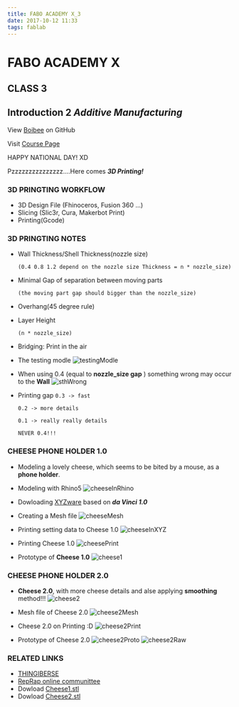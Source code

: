 ```yaml
---
title: FABO ACADEMY X_3
date: 2017-10-12 11:33
tags: fablab
---
```


# FABO ACADEMY X
## CLASS 3
## Introduction 2 *Additive Manufacturing*

View [Boibee](https://mrtriskin.github.io/) on GitHub

Visit [Course Page](https://faboshanghai.gihub.io)

HAPPY NATIONAL DAY! XD

Pzzzzzzzzzzzzzzz....Here comes ***3D Printing!***

### 3D PRINGTING WORKFLOW

  - 3D Design File (Fhinoceros, Fusion 360 ...)
  - Slicing (Slic3r, Cura, Makerbot Print)
  - Printing(Gcode)

### 3D PRINGTING NOTES

  - Wall Thickness/Shell Thickness(nozzle size)

    `(0.4 0.8 1.2 depend on the nozzle size Thickness = n * nozzle_size)`
  - Minimal Gap of separation between moving parts

    `(the moving part gap should bigger than the nozzle_size)`

  - Overhang(45 degree rule)

  - Layer Height

    `(n * nozzle_size)`
  - Bridging: Print in the air

  - The testing modle
  ![testingModle](https://raw.githubusercontent.com/MrTriskin/blog/master/img/fabo_2/testShap_2.png)

  - When using 0.4 (equal to **nozzle_size gap** ) something wrong may occur to the **Wall**
  ![sthWrong](https://raw.githubusercontent.com/MrTriskin/blog/master/img/fabo_2/testShape.png)

  - Printing gap
    `0.3 -> fast`

    `0.2 -> more details `

    `0.1 -> really really details`

    `NEVER 0.4!!!`

### CHEESE PHONE HOLDER 1.0

  - Modeling a lovely cheese, which seems to be bited by a mouse, as a **phone holder**.

  - Modeling with Rhino5
  ![cheeseInRhino](https://raw.githubusercontent.com/MrTriskin/blog/master/img/fabo_2/cheese1Rhrino.jpg)

  - Dowloading [XYZware](http://support.xyzprinting.com/global_en/Help/download/f10?productName=da%20Vinci%201.0) based on ***da Vinci 1.0***

  - Creating a Mesh file
  ![cheeseMesh](https://raw.githubusercontent.com/MrTriskin/blog/master/img/fabo_2/cheese1Mesh.jpg)

  - Printing setting data to Cheese 1.0
  ![cheeseInXYZ](https://raw.githubusercontent.com/MrTriskin/blog/master/img/fabo_2/datainXYZware.jpg)

  - Printing Cheese 1.0
  ![cheesePrint](https://raw.githubusercontent.com/MrTriskin/blog/master/img/fabo_2/printing.png)

  - Prototype of **Cheese 1.0**
  ![cheese1](https://raw.githubusercontent.com/MrTriskin/blog/master/img/fabo_2/iphoneOnCheese.png)

### CHEESE PHONE HOLDER 2.0

  - **Cheese 2.0**, with more cheese details and alse applying **smoothing** method!!!
  ![cheese2](https://raw.githubusercontent.com/MrTriskin/blog/master/img/fabo_2/cheese2.png)

  - Mesh file of Cheese 2.0
  ![cheese2Mesh](https://raw.githubusercontent.com/MrTriskin/blog/master/img/fabo_2/cheese2Mesh.jpg)

  - Cheese 2.0 on Printing :D
  ![cheese2Print](https://raw.githubusercontent.com/MrTriskin/blog/master/img/fabo_2/startPrint_1.png)

  - Prototype of Cheese 2.0
  ![cheese2Proto](https://raw.githubusercontent.com/MrTriskin/blog/master/img/fabo_2/cheese2plane.png)
  ![cheese2Raw](https://raw.githubusercontent.com/MrTriskin/blog/master/img/fabo_2/cheese2Raw.png)

### RELATED LINKS

  - [THINGIBERSE](https://www.thingiverse.com/)
  - [RepRap online communittee](http://reprap.org/)
  - Dowload [Cheese1.stl](https://github.com/MrTriskin/blog/raw/master/files/fabo_2/cheese.stl)
  - Dowload [Cheese2.stl](https://github.com/MrTriskin/blog/raw/master/files/fabo_2/cheese2.0.stl)
